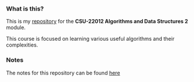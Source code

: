 ### What is this?
This is my [repository](https://github.com/baileyluTCD/csu23016-concurrent-systems-and-operating-systems) for the **CSU-22012 Algorithms and Data Structures 2** module.

This course is focused on learning various useful algorithms and their complexities.
### Notes
The notes for this repository can be found [here](https://baileylutcd.github.io/csu22011-algorithms-and-data-structures-1/)

